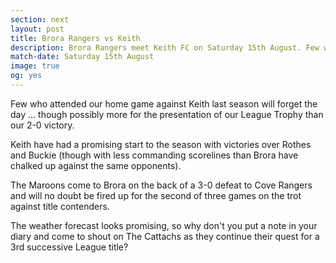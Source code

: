 ```yaml
---
section: next
layout: post
title: Brora Rangers vs Keith
description: Brora Rangers meet Keith FC on Saturday 15th August. Few will forget this fixture last season.
match-date: Saturday 15th August
image: true
og: yes
---
```

Few who attended our home game against Keith last season will forget the day ... though possibly more for the presentation of our League Trophy than our 2-0 victory.

Keith have had a promising start to the season with victories over Rothes and Buckie (though with less commanding scorelines than Brora have chalked up against the same opponents).

The Maroons come to Brora on the back of a 3-0 defeat to Cove Rangers and will no doubt be fired up for the second of three games on the trot against title contenders.

The weather forecast looks promising, so why don't you put a note in your diary and come to shout on The Cattachs as they continue their quest for a 3rd successive League title? 
